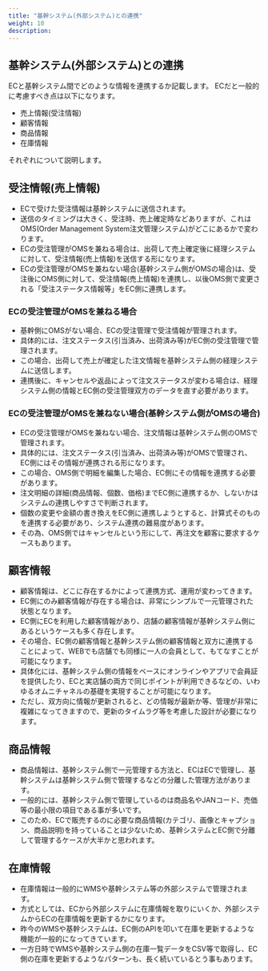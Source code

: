 ```yaml
---
title: "基幹システム(外部システム)との連携"
weight: 10
description: 
---
```


## 基幹システム(外部システム)との連携

ECと基幹システム間でどのような情報を連携するか記載します。
ECだと一般的に考慮すべき点は以下になります。

- 売上情報(受注情報)
- 顧客情報
- 商品情報
- 在庫情報

それぞれについて説明します。

## 受注情報(売上情報)

- ECで受けた受注情報は基幹システムに送信されます。
- 送信のタイミングは大きく、受注時、売上確定時などありますが、これはOMS(Order Management System注文管理システム)がどこにあるかで変わります。
- ECの受注管理がOMSを兼ねる場合は、出荷して売上確定後に経理システムに対して、受注情報(売上情報)を送信する形になります。
- ECの受注管理がOMSを兼ねない場合(基幹システム側がOMSの場合)は、受注後にOMS側に対して、受注情報(売上情報)を連携し、以後OMS側で変更される「受注ステータス情報等」をEC側に連携します。

### ECの受注管理がOMSを兼ねる場合

- 基幹側にOMSがない場合、ECの受注管理で受注情報が管理されます。
- 具体的には、注文ステータス(引当済み、出荷済み等)がEC側の受注管理で管理されます。
- この場合、出荷して売上が確定した注文情報を基幹システム側の経理システムに送信します。
- 連携後に、キャンセルや返品によって注文ステータスが変わる場合は、経理システム側の情報とEC側の受注管理双方のデータを直す必要があります。

### ECの受注管理がOMSを兼ねない場合(基幹システム側がOMSの場合)

- ECの受注管理がOMSを兼ねない場合、注文情報は基幹システム側のOMSで管理されます。
- 具体的には、注文ステータス(引当済み、出荷済み等)がOMSで管理され、EC側にはその情報が連携される形になります。
- この場合、OMS側で明細を編集した場合、EC側にその情報を連携する必要があります。
- 注文明細の詳細(商品情報、個数、価格)までEC側に連携するか、しないかはシステムの連携しやすさで判断されます。
- 個数の変更や金額の書き換えをEC側に連携しようとすると、計算式そのものを連携する必要があり、システム連携の難易度があります。
- その為、OMS側ではキャンセルという形にして、再注文を顧客に要求するケースもあります。

## 顧客情報

- 顧客情報は、どこに存在するかによって連携方式、運用が変わってきます。
- EC側にのみ顧客情報が存在する場合は、非常にシンプルで一元管理された状態となります。
- EC側にECを利用した顧客情報があり、店舗の顧客情報が基幹システム側にあるというケースも多く存在します。
- その場合、EC側の顧客情報と基幹システム側の顧客情報と双方に連携することによって、WEBでも店舗でも同様に一人の会員として、もてなすことが可能になります。
- 具体化には、基幹システム側の情報をベースにオンラインやアプリで会員証を提供したり、ECと実店舗の両方で同じポイントが利用できるなどの、いわゆるオムニチャネルの基礎を実現することが可能になります。
- ただし、双方向に情報が更新されると、どの情報が最新か等、管理が非常に複雑になってきますので、更新のタイムラグ等を考慮した設計が必要になります。

## 商品情報

- 商品情報は、基幹システム側で一元管理する方法と、ECはECで管理し、基幹システムは基幹システム側で管理するなどの分離した管理方法があります。
- 一般的には、基幹システム側で管理しているのは商品名やJANコード、売価等の最小限の項目である事が多いです。
- このため、ECで販売するのに必要な商品情報(カテゴリ、画像とキャプション、商品説明)を持っていることは少ないため、基幹システムとEC側で分離して管理するケースが大半かと思われます。

## 在庫情報

- 在庫情報は一般的にWMSや基幹システム等の外部システムで管理されます。
- 方式としては、ECから外部システムに在庫情報を取りにいくか、外部システムからECの在庫情報を更新するかになります。
- 昨今のWMSや基幹システムは、EC側のAPIを叩いて在庫を更新するような機能が一般的になってきています。
- 一方日時でWMSや基幹システム側の在庫一覧データをCSV等で取得し、EC側の在庫を更新するようなパターンも、長く続いているとう事もあります。
  